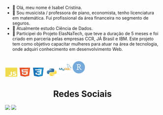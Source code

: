 - 👋 Olá, meu nome é Isabel Cristina.
- 👀 Sou musicista / professora de piano, economista, tenho licenciatura em matemática. Fui profissional da área financeira no segmento de seguros.  
- 🌱 Atualmente estudo Ciência de Dados.
- 💞️ Participei do Projeto ElasNaTech, que teve a duração de 5 meses e foi criado em parceria pelas empresas CCR, JÁ Brasil e IBM.
Este projeto tem como objetivo capacitar mulheres para atuar na área de tecnologia, onde adquiri conhecimento em desenvolvimento Web.
 

<div style="display: inline_block"><br>
  <img align="center" alt="JavaScript" height="30" width="40" src="https://raw.githubusercontent.com/devicons/devicon/master/icons/javascript/javascript-plain.svg">
  <img align="center" alt="HTML"       height="30" width="40" src="https://raw.githubusercontent.com/devicons/devicon/master/icons/html5/html5-original.svg">
  <img align="center" alt="CSS"        height="30" width="40" src="https://raw.githubusercontent.com/devicons/devicon/master/icons/css3/css3-original.svg">
  <img align="center" alt="Python"     height="30" width="40" src="https://raw.githubusercontent.com/devicons/devicon/master/icons/python/python-original.svg"> 
  <img src="https://raw.githubusercontent.com/devicons/devicon/master/icons/mysql/mysql-original-wordmark.svg" alt="mysql" width="40" height="40"/>  
  <img src="https://raw.githubusercontent.com/devicons/devicon/ca28c779441053191ff11710fe24a9e6c23690d6/icons/rstudio/rstudio-plain.svg" alt="R" width="40" height="40"/> 
</div> 

  <div>
  <h1 align="center">Redes Sociais</h1>

<a href="https://www.linkedin.com/in/isabel-cristina-giansante-azevedo" target="_blank"><img src="https://img.shields.io/badge/-LinkedIn-%230077B5?style=for-the-badge&logo=linkedin&logoColor=white" target="_blank"></a>
   <a href = "mailto:isamaline.isa@gmail.com"><img src="https://img.shields.io/badge/Gmail-D14836?style=for-the-badge&logo=gmail&logoColor=white" target="_blank"></a>
</div>

<!---
isacristinagian/isacristinagian is a ✨ special ✨ repository because its `README.md` (this file) appears on your GitHub profile.
You can click the Preview link to take a look at your changes.
--->
